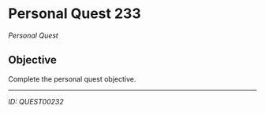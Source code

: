 # Personal Quest 233

*Personal Quest*

## Objective
Complete the personal quest objective.

---
*ID: QUEST00232*